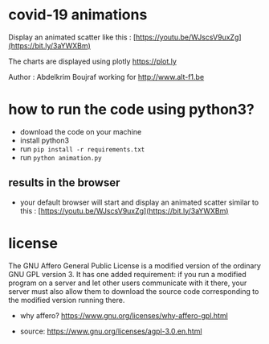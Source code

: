 # covid-19 animations

Display an animated scatter like this : [https://youtu.be/WJscsV9uxZg](https://bit.ly/3aYWXBm)

The charts are displayed using plotly <https://plot.ly>


Author : Abdelkrim Boujraf working for <http://www.alt-f1.be>

# how to run the code using python3?

* download the code on your machine
* install python3
* run `pip install -r requirements.txt`
* run `python animation.py`

## results in the browser

* your default browser will start and display an animated scatter similar to this : [https://youtu.be/WJscsV9uxZg](https://bit.ly/3aYWXBm)

# license

The GNU Affero General Public License is a modified version of the ordinary GNU GPL version 3. It has one added requirement: if you run a modified program on a server and let other users communicate with it there, your server must also allow them to download the source code corresponding to the modified version running there.

* why affero? https://www.gnu.org/licenses/why-affero-gpl.html

* source: https://www.gnu.org/licenses/agpl-3.0.en.html
